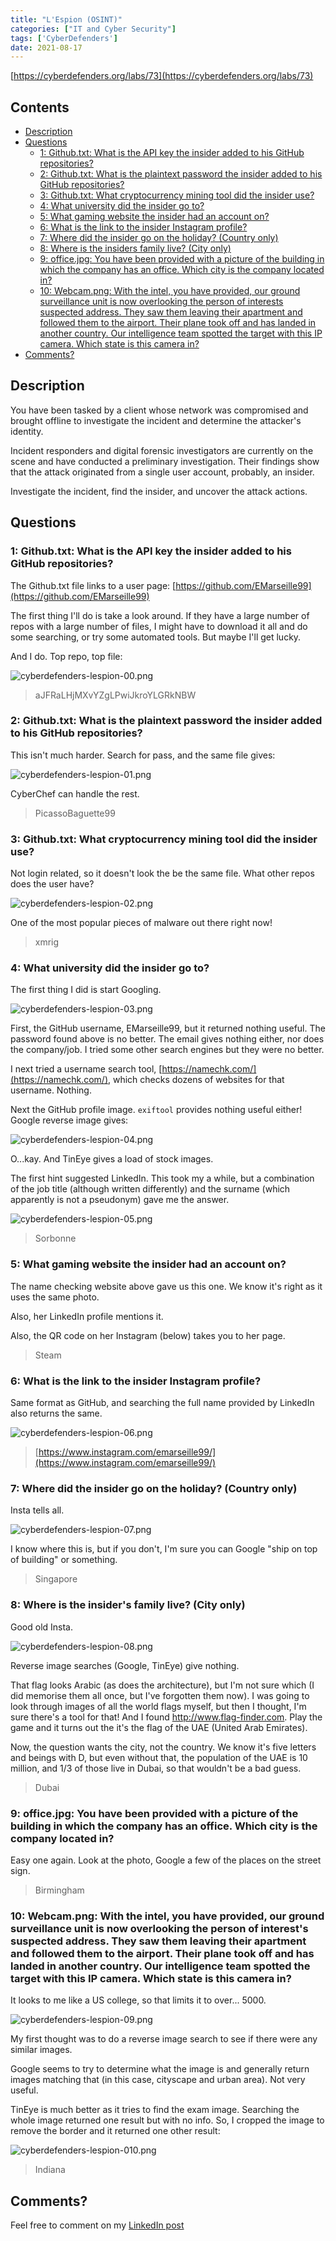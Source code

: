 ```yaml
---
title: "L'Espion (OSINT)"
categories: ["IT and Cyber Security"]
tags: ['CyberDefenders']
date: 2021-08-17
---
```


[https://cyberdefenders.org/labs/73](https://cyberdefenders.org/labs/73)

## Contents

- [Description](#description)
- [Questions](#questions)
  - [1: Github.txt: What is the API key the insider added to his GitHub repositories?](#1-githubtxt-what-is-the-api-key-the-insider-added-to-his-github-repositories)
  - [2: Github.txt: What is the plaintext password the insider added to his GitHub repositories?](#2-githubtxt-what-is-the-plaintext-password-the-insider-added-to-his-github-repositories)
  - [3: Github.txt: What cryptocurrency mining tool did the insider use?](#3-githubtxt-what-cryptocurrency-mining-tool-did-the-insider-use)
  - [4: What university did the insider go to?](#4-what-university-did-the-insider-go-to)
  - [5: What gaming website the insider had an account on?](#5-what-gaming-website-the-insider-had-an-account-on)
  - [6: What is the link to the insider Instagram profile?](#6-what-is-the-link-to-the-insider-instagram-profile)
  - [7: Where did the insider go on the holiday? (Country only)](#7-where-did-the-insider-go-on-the-holiday-country-only)
  - [8: Where is the insiders family live? (City only)](#8-where-is-the-insiders-family-live-city-only)
  - [9: office.jpg: You have been provided with a picture of the building in which the company has an office. Which city is the company located in?](#9-officejpg-you-have-been-provided-with-a-picture-of-the-building-in-which-the-company-has-an-office-which-city-is-the-company-located-in)
  - [10: Webcam.png: With the intel, you have provided, our ground surveillance unit is now overlooking the person of interests suspected address. They saw them leaving their apartment and followed them to the airport. Their plane took off and has landed in another country. Our intelligence team spotted the target with this IP camera. Which state is this camera in?](#10-webcampng-with-the-intel-you-have-provided-our-ground-surveillance-unit-is-now-overlooking-the-person-of-interests-suspected-address-they-saw-them-leaving-their-apartment-and-followed-them-to-the-airport-their-plane-took-off-and-has-landed-in-another-country-our-intelligence-team-spotted-the-target-with-this-ip-camera-which-state-is-this-camera-in)
- [Comments?](#comments)

## Description

You have been tasked by a client whose network was compromised and brought offline to investigate the incident and determine the attacker's identity.

Incident responders and digital forensic investigators are currently on the scene and have conducted a preliminary investigation. Their findings show that the attack originated from a single user account, probably, an insider.

Investigate the incident, find the insider, and uncover the attack actions.

## Questions

### 1: Github.txt: What is the API key the insider added to his GitHub repositories?

The Github.txt file links to a user page: [https://github.com/EMarseille99](https://github.com/EMarseille99)

The first thing I'll do is take a look around. If they have a large number of repos with a large number of files, I might have to download it all and do some searching, or try some automated tools. But maybe I'll get lucky.

And I do. Top repo, top file:

![cyberdefenders-lespion-00.png](/images/old/cyberdefenders-lespion-00.png)

> aJFRaLHjMXvYZgLPwiJkroYLGRkNBW

### 2: Github.txt: What is the plaintext password the insider added to his GitHub repositories?

This isn't much harder. Search for pass, and the same file gives:

![cyberdefenders-lespion-01.png](/images/old/cyberdefenders-lespion-01.png)

CyberChef can handle the rest.

> PicassoBaguette99

### 3: Github.txt: What cryptocurrency mining tool did the insider use?

Not login related, so it doesn't look the be the same file. What other repos does the user have?

![cyberdefenders-lespion-02.png](/images/old/cyberdefenders-lespion-02.png)

One of the most popular pieces of malware out there right now!

> xmrig

### 4: What university did the insider go to?

The first thing I did is start Googling.

![cyberdefenders-lespion-03.png](/images/old/cyberdefenders-lespion-03.png)

First, the GitHub username, EMarseille99, but it returned nothing useful. The password found above is no better. The email gives nothing either, nor does the company/job. I tried some other search engines but they were no better.

I next tried a username search tool, [https://namechk.com/](https://namechk.com/), which checks dozens of websites for that username. Nothing. 

Next the GitHub profile image. `exiftool` provides nothing useful either! Google reverse image gives:

![cyberdefenders-lespion-04.png](/images/old/cyberdefenders-lespion-04.png)

O...kay. And TinEye gives a load of stock images.

The first hint suggested LinkedIn. This took my a while, but a combination of the job title (although written differently) and the surname (which apparently is not a pseudonym) gave me the answer.

![cyberdefenders-lespion-05.png](/images/old/cyberdefenders-lespion-05.png)

> Sorbonne

### 5: What gaming website the insider had an account on?

The name checking website above gave us this one. We know it's right as it uses the same photo.

Also, her LinkedIn profile mentions it.

Also, the QR code on her Instagram (below) takes you to her page.

> Steam

### 6: What is the link to the insider Instagram profile?

Same format as GitHub, and searching the full name provided by LinkedIn also returns the same.

![cyberdefenders-lespion-06.png](/images/old/cyberdefenders-lespion-06.png)

> [https://www.instagram.com/emarseille99/](https://www.instagram.com/emarseille99/)

### 7: Where did the insider go on the holiday? (Country only)

Insta tells all.

![cyberdefenders-lespion-07.png](/images/old/cyberdefenders-lespion-07.png)

I know where this is, but if you don't, I'm sure you can Google "ship on top of building" or something.

> Singapore

### 8: Where is the insider's family live? (City only)

Good old Insta.

![cyberdefenders-lespion-08.png](/images/old/cyberdefenders-lespion-08.png)

Reverse image searches (Google, TinEye) give nothing.

That flag looks Arabic (as does the architecture), but I'm not sure which (I did memorise them all once, but I've forgotten them now). I was going to look through images of all the world flags myself, but then I thought, I'm sure there's a tool for that! And I found http://www.flag-finder.com. Play the game and it turns out the it's the flag of the UAE (United Arab Emirates).

Now, the question wants the city, not the country. We know it's five letters and beings with D, but even without that, the population of the UAE is 10 million, and 1/3 of those live in Dubai, so that wouldn't be a bad guess.

> Dubai

### 9: office.jpg: You have been provided with a picture of the building in which the company has an office. Which city is the company located in?

Easy one again. Look at the photo, Google a few of the places on the street sign.

> Birmingham

### 10: Webcam.png: With the intel, you have provided, our ground surveillance unit is now overlooking the person of interest's suspected address. They saw them leaving their apartment and followed them to the airport. Their plane took off and has landed in another country. Our intelligence team spotted the target with this IP camera. Which state is this camera in?

It looks to me like a US college, so that limits it to over... 5000.

![cyberdefenders-lespion-09.png](/images/old/cyberdefenders-lespion-09.png)

My first thought was to do a reverse image search to see if there were any similar images.

Google seems to try to determine what the image is and generally return images matching that (in this case, cityscape and urban area). Not very useful.

TinEye is much better as it tries to find the exam image. Searching the whole image returned one result but with no info. So, I cropped the image to remove the border and it returned one other result:

![cyberdefenders-lespion-010.png](/images/old/cyberdefenders-lespion-010.png)

> Indiana

## Comments?

Feel free to comment on my [LinkedIn post](https://www.linkedin.com/posts/jamgib_cyberdefenders-lespion-osint-activity-6833324757434400768-YuTj)